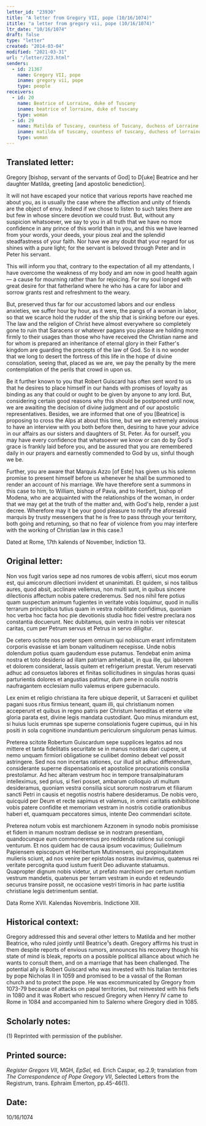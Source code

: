 ```yaml
---
letter_id: "23930"
title: "A letter from Gregory VII, pope (10/16/1074)"
ititle: "a letter from gregory vii, pope (10/16/1074)"
ltr_date: "10/16/1074"
draft: false
type: "letter"
created: "2014-03-04"
modified: "2021-03-31"
url: "/letter/223.html"
senders:
  - id: 21367
    name: Gregory VII, pope
    iname: gregory vii, pope
    type: people
receivers:
  - id: 20
    name: Beatrice of Lorraine, duke of Tuscany
    iname: beatrice of lorraine, duke of tuscany
    type: woman
  - id: 29
    name: Matilda of Tuscany, countess of Tuscany, duchess of Lorraine
    iname: matilda of tuscany, countess of tuscany, duchess of lorraine
    type: woman
---
```

<h2> Translated letter:</h2>Gregory [bishop, servant of the servants of God] to D[uke] Beatrice and her daughter Matilda, greeting [and apostolic benediction].

It will not have escaped your notice that various reports have reached me about you, as is usually the case where the affection and unity of friends are the object of envy.  Indeed if we chose to listen to such tales there are but few in whose sincere devotion we could trust.  But, without any suspicion whatsoever, we say to you in all truth that we have no more confidence in any prince of this world than in you, and this we have learned from your words, your deeds, your pious zeal and the splendid steadfastness of your faith.  Nor have we any doubt that your regard for us shines with a pure light; for the servant is beloved through Peter and in Peter his servant.

This will inform you that, contrary to the expectation of all my attendants, I have overcome the weakness of my body and am now in good health again — a cause for mourning rather than for rejoicing.  For my soul longed with great desire for that fatherland where he who has a care for labor and sorrow grants rest and refreshment to the weary.

But, preserved thus far for our accustomed labors and our endless anxieties, we suffer hour by hour, as it were, the pangs of a woman in labor, so that we scarce hold the rudder of the ship that is sinking before our eyes.  The law and the religion of Christ heve almost everywhere so completely gone to ruin that Saracens or whatever pagans you please are holding more firmly to their usages than those who have received the Christian name and for whom is prepared an inheritance of eternal glory in their Father's kingdom are guarding the precepts of the law of God.  So it is no wonder that we long to desert the fortress of this life in the hope of divine consolation, seeing that, placed as we are, we pay the penalty by the mere contemplation of the perils that crowd in upon us.

Be it further known to you that Robert Guiscard has often sent word to us that he desires to place himself in our hands with promises of loyalty as binding as any that could or ought to be given by anyone to any lord.  But, considering certain good reasons why this should be postponed until now, we are awaiting the decision of divine judgment and of our apostolic representatives.  Besides, we are informed that one of you [Beatrice] is proposing to cross the Alps at about this time, but we are extremely anxious to have an interview with you both before then, desiring to have your advice in our affairs as our sisters and daughters of St. Peter.  As for ourself, you may have every confidence that whatsoever we know or can do by God's grace is frankly laid before you, and be assured that you are remembered daily in our prayers and earnestly commended to God by us, sinful though we be.

Further, you are aware that Marquis Azzo [of Este] has given us his solemn promise to present himself before us whenever he shall be summoned to render an account of his marriage.  We have therefore sent a summons in this case to him, to William, bishop of Pavia, and to Herbert, bishop of Modena, who are acquainted with the relationships of the woman, in order that we may get at the truth of the matter and, with God's help, render a just decree.  Wherefore may it be your good pleasure to notify the aforesaid marquis by trusty messengers that he is free to pass through your territory, both going and returning, so that no fear of violence from you may interfere with the working of Christian law in this case.1

Dated at Rome, 17th kalends of November, Indiction 13.


<h2 class="mt-4"> Original letter:</h2>Non vos fugit varios sepe ad nos rumores de vobis afferri, sicut mos eorum est, qui amicorum dilectioni invident et unanimitati.  Et quidem, si nos talibus aures, quod absit, acclinare vellemus, non multi sunt, in quibus sincere dilectionis affectum nobis patere crederemus.  Sed nos nihil fere potius quam suspectum animum fugientes in veritate vobis loquimur, quod in nullis terrarum principibus tutius quam in vestra nobilitate confidimus, quoniam hoc verba hoc facta hoc pie devotionis studia hoc fidei vestre preclara nos constantia docuerunt.  Nec dubitamus, quin vestra in nobis ver nitescat caritas, cum per Petrum servus et Petrus in servo diligitur.

De cetero scitote nos preter spem omnium qui nobiscum erant infirmitatem corporis evasisse et iam bonam valitudinem recepisse.  Unde nobis dolendum potius quam gaudendum esse putamus.  Tendebat enim anima nostra et toto desiderio ad illam patriam anhelabat, in qua ille, qui laborem et dolorem considerat, lassis quitem et refrigerium prestat.  Verum reservati adhuc ad consuetos labores et finitas sollicitudines in singulas horas quasi parturientis dolores et angustias patimur, dum pene in oculis nostris naufragantem ecclesiam nullo valemus eripere gubernaculo.

Lex enim et religio christiana ita fere ubique deperiit, ut Sarraceni et quilibet pagani suos ritus firmius teneant, quam illi, qui christianum nomen acceperunt et quibus in regno patris per Christum hereditas et eterne vite gloria parata est, divine legis mandata custodiant.  Quo minus mirandum est, si huius lucis erumnas spe superne consolationis fugere cupimus, qui in his positi in sola cognitione inundantium periculorum singulorum penas luimus.  

Preterea scitote Robertum Guiscardum sepe supplices legatos ad nos mittere et tanta fidelitatis securitate se in manus nostras dari cupere, ut nemo unquam firmiori obligatione se cuilibet domino debeat vel possit astringere.  Sed nos non incertas rationes, cur illud sit adhuc differendum, considerante superne dispensationis et apostolice procurationis consilia prestolamur.  Ad hec alteram vestrum hoc in tempore transalpinaturam intelleximus, sed prius, si fieri posset, ambarum colloquio uti multum desideramus, quoniam vestra consilia sicut sororum nostrarum et filiarum sancti Petri in causis et negotiis nostris habere desideramus.  De nobis vero, quicquid per Deum et recte sapimus et valemus, in omni caritatis exhibitione vobis patere confidite et memoriam vestram in nostris cotidie orationibus haberi et, quamquam peccatores simus, intente Deo commendari scitote.

Preterea notum vobis est marchionem Azzonem in synodo nobis promisisse et fidem in manum nostram dedisse se in nostram presentiam, quandocunque eum commoneremus pro reddenda ratione sui coniugii venturum.  Et nos quidem hac de causa ipsum vocavimus; Guilielmum Papiensem episcopum et Heribertum Mutinensem, qui propinquitatem mulieris sciunt, ad nos venire per epistolas nostras invitavimus, quatenus rei veritate percognita quod iustum fuerit Deo adiuvante statuamus.  Quapropter dignum nobis videtur, ut prefato marchioni per certum nuntium vestrum mandetis, quatenus per terram vestram in eundo et redeundo securus transire possit, ne occasione vestri timoris in hac parte iustitia christiane legis detrimentum sentiat.

Data Rome XVII. Kalendas Novembris. Indictione XIII.
<h2 class="mt-4"> Historical context:</h2>Gregory addressed this and several other letters to Matilda and her mother Beatrice, who ruled jointly until Beatrice¹s death.  Gregory affirms his trust in them despite reports of envious rumors, announces his recovery though his state of mind is bleak, reports on a possible political alliance about which he wants to consult them, and on a marriage that has been challenged.  The potential ally is Robert Guiscard who was invested with his Italian territories by pope Nicholas II in 1059 and promised to be a vassal of the Roman church and to protect the pope.  He was excommunicated by Gregory from 1073-79 because of attacks on papal territories, but reinvested with his fiefs in 1080 and it was Robert who rescued Gregory when Henry IV came to Rome in 1084 and accompanied him to Salerno where Gregory died in 1085.
<h2 class="mt-4"> Scholarly notes:</h2>(1)  Reprinted with permission of the publisher.
<h2 class="mt-4"> Printed source:</h2><p><em>Register Gregors VII</em>, MGH, <em>EpSel,</em> ed. Erich Caspar, ep.2.9; translation from<em> The Correspondence of Pope Gregory VII</em>, Selected Letters from the Registrum, trans. Ephraim Emerton, pp.45-46(1).</p><h2 class="mt-4"> Date:</h2>10/16/1074